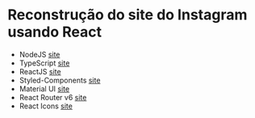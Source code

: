 # Reconstrução do site do Instagram usando React

- NodeJS [site](https://nodejs.org/en/)
- TypeScript [site](https://www.typescriptlang.org/)
- ReactJS [site](https://pt-br.reactjs.org/)
- Styled-Components [site](https://styled-components.com/)
- Material UI [site](https://mui.com/)
- React Router v6 [site](https://reactrouter.com/)
- React Icons [site](https://react-icons.github.io/react-icons)